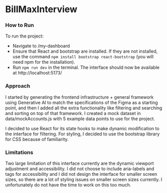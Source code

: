 # BillMaxInterview

### How to Run
To run the project:
- Navigate to /my-dashboard
- Ensure that React and bootstrap are installed. If they are not installed, use the command `npm install bootstrap react-bootstrap` (you will need npm for the installation).
- Run `npm run dev` in the terminal.
The interface should now be available at http://localhost:5173/

### Approach
I started by generating the frontend infrastructure + general framework using Generative AI to match the specifications of the Figma as a starting point, and then I added all the extra functionality like filtering and searching and sorting on top of that framework. I created a mock dataset in data/mockAccounts.js with 5 example data points to use for the project.

I decided to use React for its state hooks to make dynamic modification to the interface for filtering. For styling, I decided to use the bootstrap library for CSS because of familiarity.

### Limitations
Two large limitation of this interface currently are the dynamic viewport adjustment and accessibility. I did not choose to include aria-labels and tags for accessibility and I did not design the interface for smaller screen sizes, so there are a lot of styling issues on smaller screen sizes currently. I unfortunately do not have the time to work on this too much.